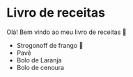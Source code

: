 # Livro de receitas
Olá! Bem vindo ao meu livro de receitas :wave:
* Strogonoff de frango :chicken:
* Pavê
* Bolo de Laranja
* Bolo de cenoura
